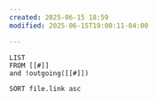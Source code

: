 ```yaml
---
created: 2025-06-15 18:59
modified: 2025-06-15T19:00:11-04:00

---
```

```dataview
LIST
FROM [[#]]
and !outgoing([[#]])

SORT file.link asc
```
